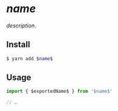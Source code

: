 # $name$

$description$.

## Install

```sh
$ yarn add $name$
```

## Usage

```js
import { $exportedName$ } from '$name$'

// …
```
